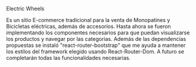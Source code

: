 Electric Wheels

Es un sitio E-commerce tradicional para la venta de Monopatines y Bicicletas eléctricas, además de accesorios.
Hasta ahora se fueron implementando los componentes necesarios para que puedan visualizarse los productos y navegar por las categorias.
Además de las dependencias propuestas se instaló "react-router-bootstrap" que me ayuda a mantener los estilos del framework elegido usando React-Router-Dom.
A futuro se completarán todas las funcionalidades necesarias.